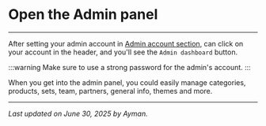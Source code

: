 # Open the Admin panel

---

After setting your admin account in [Admin account section](/docs/Getting-Started/Admin-account), can click on your account in the header, and you'll see the `Admin dashboard` button.

:::warning
Make sure to use a strong password for the admin's account.
:::

When you get into the admin panel, you could easily manage categories, products, sets, team, partners, general info, themes and more.

---

_Last updated on June 30, 2025 by Ayman._
